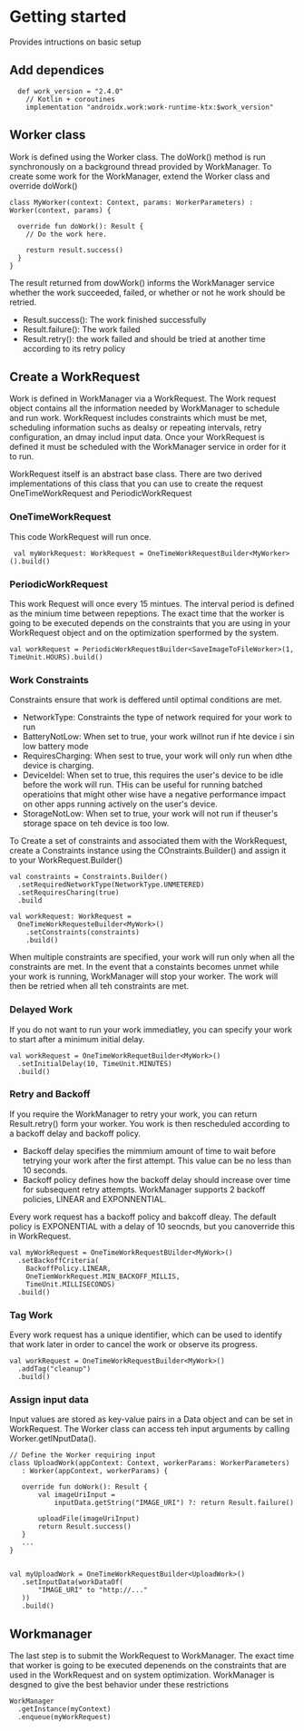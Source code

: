 # Getting started
Provides intructions on basic setup

## Add dependices
```
  def work_version = "2.4.0"
    // Kotlin + coroutines
    implementation "androidx.work:work-runtime-ktx:$work_version"
```

## Worker class
Work is defined using the Worker class. The doWork() method is run synchronously  on a background thread provided by WorkManager. To create some work for the WorkManager, extend the Worker class and override doWork()
```
class MyWorker(context: Context, params: WorkerParameters) : Worker(context, params) {
  
  override fun doWork(): Result {
    // Do the work here. 
    
    resturn result.success()
  }
}
```
The result returned from dowWork() informs the WorkManager service whether the work succeeded, failed, or whether or not he work should be retried.
- Result.success(): The work finished successfully
- Result.failure(): The work failed
- Result.retry(): the work failed and should be tried at another time according to its retry policy

## Create a WorkRequest
Work is defined in WorkManager via a WorkRequest. The Work request object contains all the information needed by WorkManager to schedule and run work. WorkRequest includes constraints which must be met, scheduling information suchs as dealsy or repeating intervals, retry configuration, an dmay includ input data. Once your WorkRequest is defined it must be scheduled with the WorkManager service in order for it to run. 

WorkRequest itself is an abstract base class. There are two derived implementations of this class that you can use to create the request OneTimeWorkRequest and PeriodicWorkRequest

### OneTimeWorkRequest
This code WorkRequest will run once. 
```
 val myWorkRequest: WorkRequest = OneTimeWorkRequestBuilder<MyWorker>().build()
```

### PeriodicWorkRequest
This work Request will once every 15 mintues. The interval period is defined as the minium  time between repeptions. The exact time that the worker is going to be executed depends on the constraints that you are using in your WorkRequest object and on the optimization sperformed by the system. 
```
val workRequest = PeriodicWorkRequestBuilder<SaveImageToFileWorker>(1, TimeUnit.HOURS).build()
```

### Work Constraints
Constraints ensure that work is deffered until optimal conditions are met. 
- NetworkType: Constraints the type of network required for your work to run
- BatteryNotLow: When set to true, your work willnot run if hte device i sin low battery mode
- RequiresCharging: When sest to true, your work will only run when dthe device is charging. 
- DeviceIdel: When set to true, this requires the user's device to be idle before the work will run. THis can be useful for running batched operatioins that might other wise have a negative performance impact on other apps running actively on the user's device. 
- StorageNotLow: When set to true, your work will not run if theuser's storage space on teh device is too low. 

To Create a set of constraints and associated them with the WorkRequest, create a Constraints instance using the COnstraints.Builder() and assign it to your WorkRequest.Builder()
```
val constraints = Constraints.Builder()
  .setRequiredNetworkType(NetworkType.UNMETERED)
  .setRequiresCharing(true)
  .build
  
val workRequest: WorkRequest = 
  OneTimeWorkRequesteBuilder<MyWork>()
    .setConstraints(constraints)
    .build()
```

When multiple constraints are specified, your work will run only when all the constraints are met. In the event that a constaints becomes unmet while your work is running, WorkManager will stop your worker. The work will then be retried when all teh constraints are met. 

### Delayed Work
If you do not want to run your work immediatley, you can specify your work to start after a minimum initial delay. 
```
val workRequest = OneTimeWorkRequetBuilder<MyWork>()
  .setInitialDelay(10, TimeUnit.MINUTES)
  .build()
```

### Retry and Backoff
If you require the WorkManager to retry your work, you can return Result.retry() form your worker. You work is then rescheduled according to a backoff delay and backoff policy. 

- Backoff delay specifies the mimmium amount of time to wait before tetrying your work after the first attempt. This value can be no less than 10 seconds. 
- Backoff policy defines how the backoff delay should increase over time for subsequent retry attempts. WorkManager supports 2 backoff policies, LINEAR and EXPONNENTIAL. 

Every work request has a backoff policy and bakcoff dleay. The default policy is EXPONENTIAL with a delay of 10 seocnds, but you canoverride this in WorkRequest. 

```
val myWorkRequest = OneTimeWorkRequestBUilder<MyWork>()
  .setBackoffCriteria( 
    BackoffPolicy.LINEAR, 
    OneTiemWorkRequest.MIN_BACKOFF_MILLIS,
    TimeUnit.MILLISECONDS)
  .build()
```

### Tag Work
Every work request has a unique identifier, which can be used to identify that work later in order to cancel the work or observe its progress.
```
val workRequest = OneTimeWorkRequestBuilder<MyWork>()
  .addTag("cleanup")
  .build()
```

### Assign input data
Input values are stored as key-value pairs in a Data object and can be set in WorkRequest. The Worker class can access teh input arguments by calling Worker.getINputData().
```
// Define the Worker requiring input
class UploadWork(appContext: Context, workerParams: WorkerParameters)
   : Worker(appContext, workerParams) {

   override fun doWork(): Result {
       val imageUriInput =
           inputData.getString("IMAGE_URI") ?: return Result.failure()

       uploadFile(imageUriInput)
       return Result.success()
   }
   ...
}


val myUploadWork = OneTimeWorkRequestBuilder<UploadWork>()
   .setInputData(workDataOf(
       "IMAGE_URI" to "http://..."
   ))
   .build()
```

## Workmanager
The last step is to submit the WorkRequest to WorkManager.  The exact time that worker is going to be executed depenends on the constraints that are used in the WorkRequest and on system optimization. WorkManager is desgned to give the best behavior under these restrictions

```
WorkManager
  .getInstance(myContext)
  .enqueue(myWorkRequest)
```
